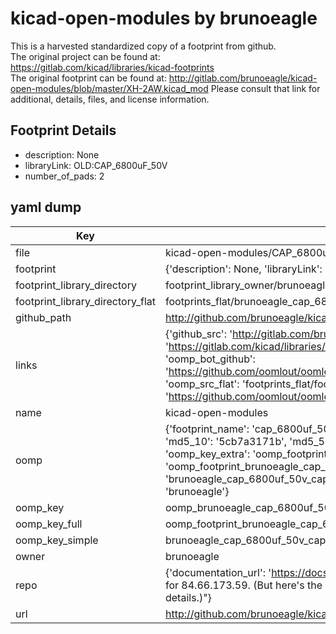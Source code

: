 # kicad-open-modules by brunoeagle  
This is a harvested standardized copy of a footprint from github.  
The original project can be found at:  
https://gitlab.com/kicad/libraries/kicad-footprints  
The original footprint can be found at:
http://gitlab.com/brunoeagle/kicad-open-modules/blob/master/XH-2AW.kicad_mod
Please consult that link for additional, details, files, and license information.  
## Footprint Details
* description: None  
* libraryLink: OLD:CAP_6800uF_50V  
* number_of_pads: 2  
## yaml dump  
| Key | Value |  
| --- | --- |  
| file | kicad-open-modules/CAP_6800uF_50V.kicad_mod |  
| footprint | {'description': None, 'libraryLink': 'OLD:CAP_6800uF_50V', 'number_of_pads': 2} |  
| footprint_library_directory | footprint_library_owner/brunoeagle_kicad-open-modules |  
| footprint_library_directory_flat | footprints_flat/brunoeagle_cap_6800uf_50v_cap_6800uf_50v/working |  
| github_path | http://github.com/brunoeagle/kicad-open-modules/blob/master/CAP_6800uF_50V.kicad_mod |  
| links | {'github_src': 'http://gitlab.com/brunoeagle/kicad-open-modules/blob/master/XH-2AW.kicad_mod', 'github_src_repo': 'https://gitlab.com/kicad/libraries/kicad-footprints', 'oomp_bot': 'footprints/brunoeagle_cap_6800uf_50v_cap_6800uf_50v/working', 'oomp_bot_github': 'https://github.com/oomlout/oomlout_oomp_footprint_bot/tree/main/footprints/brunoeagle_cap_6800uf_50v_cap_6800uf_50v/working', 'oomp_src_flat': 'footprints_flat/footprints_flat/brunoeagle_cap_6800uf_50v_cap_6800uf_50v/working', 'oomp_src_flat_github': 'https://github.com/oomlout/oomlout_oomp_footprint_src/tree/main/footprints_flat/brunoeagle_cap_6800uf_50v_cap_6800uf_50v/working'} |  
| name | kicad-open-modules |  
| oomp | {'footprint_name': 'cap_6800uf_50v', 'library_name': 'cap_6800uf_50v_kicad_mod', 'md5': '5cb7a3171b282a917b352c0191efe126', 'md5_10': '5cb7a3171b', 'md5_5': '5cb7a', 'md5_6': '5cb7a3', 'oomp_key': 'oomp_brunoeagle_cap_6800uf_50v_cap_6800uf_50v', 'oomp_key_extra': 'oomp_footprint_brunoeagle_cap_6800uf_50v_cap_6800uf_50v', 'oomp_key_full': 'oomp_footprint_brunoeagle_cap_6800uf_50v_cap_6800uf_50v_5cb7a3', 'oomp_key_simple': 'brunoeagle_cap_6800uf_50v_cap_6800uf_50v', 'original_filename': 'kicad-open-modules/CAP_6800uF_50V.kicad_mod', 'owner_name': 'brunoeagle'} |  
| oomp_key | oomp_brunoeagle_cap_6800uf_50v_cap_6800uf_50v |  
| oomp_key_full | oomp_footprint_brunoeagle_cap_6800uf_50v_cap_6800uf_50v |  
| oomp_key_simple | brunoeagle_cap_6800uf_50v_cap_6800uf_50v |  
| owner | brunoeagle |  
| repo | {'documentation_url': 'https://docs.github.com/rest/overview/resources-in-the-rest-api#rate-limiting', 'message': "API rate limit exceeded for 84.66.173.59. (But here's the good news: Authenticated requests get a higher rate limit. Check out the documentation for more details.)"} |  
| url | http://github.com/brunoeagle/kicad-open-modules |  

